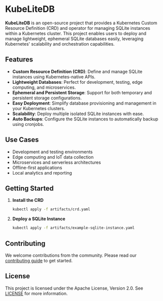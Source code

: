 # KubeLiteDB

**KubeLiteDB** is an open-source project that provides a Kubernetes Custom Resource Definition (CRD) and operator for managing SQLite instances within a Kubernetes cluster. This project enables users to deploy and manage lightweight, ephemeral SQLite databases easily, leveraging Kubernetes' scalability and orchestration capabilities.

## Features

- **Custom Resource Definition (CRD)**: Define and manage SQLite instances using Kubernetes-native APIs.
- **Lightweight Databases**: Perfect for development, testing, edge computing, and microservices.
- **Ephemeral and Persistent Storage**: Support for both temporary and persistent storage configurations.
- **Easy Deployment**: Simplify database provisioning and management in your Kubernetes clusters.
- **Scalability**: Deploy multiple isolated SQLite instances with ease.
- **Auto Backups**: Configure the SQLite instances to automatically backup using cronjobs.

## Use Cases

- Development and testing environments
- Edge computing and IoT data collection
- Microservices and serverless architectures
- Offline-first applications
- Local analytics and reporting

## Getting Started

1. **Install the CRD**

   ```sh
   kubectl apply -f artifacts/crd.yaml
   ```

2. **Deploy a SQLite Instance**

   ```sh
   kubectl apply -f artifacts/example-sqlite-instance.yaml
   ```

## Contributing

We welcome contributions from the community. Please read our [contributing guide](CONTRIBUTING.md) to get started.

## License

This project is licensed under the Apache License, Version 2.0. See [LICENSE](LICENSE) for more information.